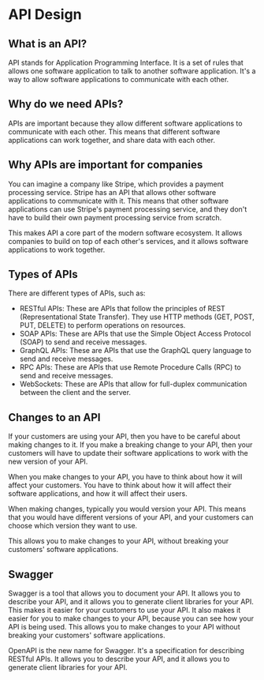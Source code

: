 # API Design

## What is an API?

API stands for Application Programming Interface. It is a set of rules that allows one software application to talk to another software application. It's a way to allow software applications to communicate with each other.

## Why do we need APIs?

APIs are important because they allow different software applications to communicate with each other. This means that different software applications can work together, and share data with each other.

## Why APIs are important for companies

You can imagine a company like Stripe, which provides a payment processing service. Stripe has an API that allows other software applications to communicate with it. This means that other software applications can use Stripe's payment processing service, and they don't have to build their own payment processing service from scratch.

This makes API a core part of the modern software ecosystem. It allows companies to build on top of each other's services, and it allows software applications to work together.

## Types of APIs

There are different types of APIs, such as:

- RESTful APIs: These are APIs that follow the principles of REST (Representational State Transfer). They use HTTP methods (GET, POST, PUT, DELETE) to perform operations on resources.
- SOAP APIs: These are APIs that use the Simple Object Access Protocol (SOAP) to send and receive messages.
- GraphQL APIs: These are APIs that use the GraphQL query language to send and receive messages.
- RPC APIs: These are APIs that use Remote Procedure Calls (RPC) to send and receive messages.
- WebSockets: These are APIs that allow for full-duplex communication between the client and the server.

## Changes to an API

If your customers are using your API, then you have to be careful about making changes to it. If you make a breaking change to your API, then your customers will have to update their software applications to work with the new version of your API.

When you make changes to your API, you have to think about how it will affect your customers. You have to think about how it will affect their software applications, and how it will affect their users.

When making changes, typically you would version your API. This means that you would have different versions of your API, and your customers can choose which version they want to use.

This allows you to make changes to your API, without breaking your customers' software applications.

## Swagger

Swagger is a tool that allows you to document your API. It allows you to describe your API, and it allows you to generate client libraries for your API. This makes it easier for your customers to use your API. It also makes it easier for you to make changes to your API, because you can see how your API is being used. This allows you to make changes to your API without breaking your customers' software applications.

OpenAPI is the new name for Swagger. It's a specification for describing RESTful APIs. It allows you to describe your API, and it allows you to generate client libraries for your API.
